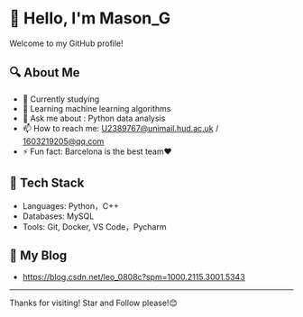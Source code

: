 # 👋 Hello, I'm Mason_G

Welcome to my GitHub profile! 

## 🔍 About Me

- 🔭 Currently studying
- 🌱 Learning machine learning algorithms
- 💬 Ask me about : Python data analysis
- 📫 How to reach me: U2389767@unimail.hud.ac.uk / 1603219205@qq.com
- ⚡ Fun fact: Barcelona is the best team❤

## 🚀 Tech Stack

- Languages: Python，C++
- Databases: MySQL
- Tools: Git, Docker, VS Code，Pycharm


## 📝 My Blog

- https://blog.csdn.net/leo_0808c?spm=1000.2115.3001.5343
---

Thanks for visiting! Star and Follow please!😊
